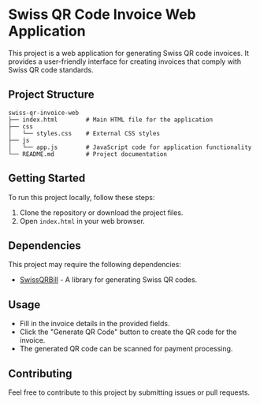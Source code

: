 # Swiss QR Code Invoice Web Application

This project is a web application for generating Swiss QR code invoices. It provides a user-friendly interface for creating invoices that comply with Swiss QR code standards.

## Project Structure

```
swiss-qr-invoice-web
├── index.html        # Main HTML file for the application
├── css
│   └── styles.css    # External CSS styles
├── js
│   └── app.js        # JavaScript code for application functionality
└── README.md         # Project documentation
```

## Getting Started

To run this project locally, follow these steps:

1. Clone the repository or download the project files.
2. Open `index.html` in your web browser.

## Dependencies

This project may require the following dependencies:

- [SwissQRBill](https://github.com/SwissQRBill/SwissQRBill) - A library for generating Swiss QR codes.

## Usage

- Fill in the invoice details in the provided fields.
- Click the "Generate QR Code" button to create the QR code for the invoice.
- The generated QR code can be scanned for payment processing.

## Contributing

Feel free to contribute to this project by submitting issues or pull requests.